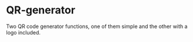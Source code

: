 # QR-generator
Two QR code generator functions, one of them simple and the other with a logo included.
